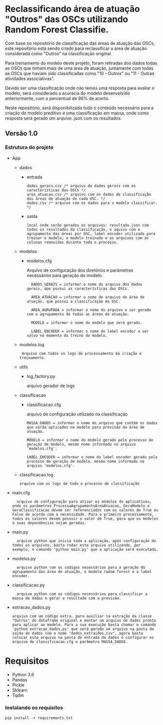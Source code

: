 # Reclassificando área de atuação "Outros" das OSCs utilizando Random Forest Classifie.
Com base no repositório de classificação das áreas de atuação das OSCs, este repositório está sendo criado para reclassificar a área de atuação considerada como "Outros" na classificação original.

Para treinamento do modelo deste projeto, foram retiradas dos dados todas as OSCs que tinham mais de uma área de atuação, juntamente com todas as OSCs que haviam sido classificadas como "10 - Outros" ou "11 - Outras atividades associativas".

Devido ser uma classificação onde não temos uma resposta para avaliar o modelo, será considerado a acurácia do modelo desenvolvido anteriormente, com o percentual de 98% de acerto.

Neste repositório, será disponibilizado todo o conteúdo necessário para a criação do modelo preditivo e uma classificação em massa, onde como resposta será gerado um arquivo .json com os resultados.

## Versão 1.0

### Estrutura do projeto
- App
	- dados
		* entrada 
		
              dados_gerais.csv /* arquivo de dados gerais com as características das OSCs */
              area_atuacao.csv /* arquivo com os dados de classificação das áreas de atuação de cada OSC. */
              dados.csv /* arquivo com os dados para o modelo classificar. */
    
		* saída
		
              local onde serão gerados os arquivos: resultado.json com todos os resultados da classificação, o aquivo com o agrupamento das áreas por OSC, label encoder utilizado para treinar o modelo, o modelo treinado e os arquivos com as colunas removidas durante todo o processo.
				
	- modelos
		* modelos.cfg 
		
			Arquivo de configuração dos diretórios e parâmetros necessários para geração do modelo:
				
				DADOS_GERAIS = informar o nome do arquivo dos dados gerais, que possui as características das OSCs.
 
				AREA_ATUACAO = informar o nome do arquivo de área de atuação, que possui a classificação da OSC.

				AREA_AGRUPADA = informar o nome do arquivo a ser gerado com o agrupamento de todas as áreas de atuação.

				MODELO = informar o nome do modelo que será gerado.

				LABEL_ENCODER = informar o nome do label encoder a ser salvo no momento do treino do modelo.

	 * modelos.log
	 
	 		Arquivo com todos os logs do processamento da criação e treinamento.
  
	
	- utils
	
		* log_factory.py
	
			arquivo gerador de logs
  
	- classificacao
	
		* classificacao.cfg
			
			arquivo de configuração utilizado na classificação
	
              MASSA_DADOS = informar o nome do arquivo que contém os dados que serão aplicados no modelo para previsão da área de atuação.
        
              MODELO = informar o nome do modelo gerado pelo processo de geração de modelo, mesmo nome informado no arquivo 'modelos.cfg'.
	
              LABEL_ENCODER = informar o nome do label encoder gerado pelo processo de geração de modelo, mesmo nome informado no arquivo 'modelos.cfg'.
        
  * classificacao.log
      
        arquivo com os logs de todo o processo de classificação

- main.cfg
	
		arquivo de configuração para ativar os módulos do aplicativos, onde os parâmetros ProcessaAgrupamentoAreaAtuacao, GeraModelo e GeraClassificacao devem ser referenciados com os valores de True ou False de acordo com a necessidade. Para o primeiro processamento, todos os valores devem possuir o valor de True, para que os modelos e suas dependências sejam geradas.

- main.py

		arquivo python que inicia toda a aplicação, após configuração de todos os arquivos, basta rodar este arquivo utilizando, por exemplo, o	comando ‘python main.py’ que a aplicação será executada.

- modelos.py

		arquivo python com os códigos necessários para a geração do agrupamento das área de atuação, o modelo radom forest e o label encoder.

- classificacao.py
	
		arquivo python com os códigos necessários para classificar a massa de dados e gerar o resultado com a previsão.

- extracao_dados.py
  
      arquivo com um código extra, para auxiliar na extração da classe "Outros" do dataframe original e montar um arquivo de dados pronto para aplicar ao modelo. Para a sua execução basta chamar o comando 'python extracao_dados.py' que será gerado um arquivo na pasta de saída de dados com o nome "dados_extraidos.csv", agora basta colocar este arquivo na pasta de entrada de dados e configurar no arquivo de classificacao.cfg o parâmetro MASSA_DADOS.

# Requisitos
- Python 3.6
- Pandas
- Pickle
- Sklearn
- Tqdm

### Instalando os requisitos

	pip install -r requirements.txt

